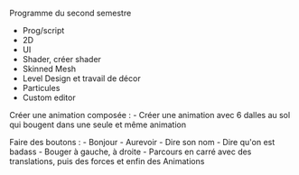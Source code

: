 Programme du second semestre

- Prog/script
- 2D
- UI
- Shader, créer shader
- Skinned Mesh
- Level Design et travail de décor
- Particules
- Custom editor


Créer une animation composée :
    - Créer une animation avec 6 dalles au sol qui bougent dans une seule et même animation


Faire des boutons :
    - Bonjour
    - Aurevoir
    - Dire son nom
    - Dire qu'on est badass
    - Bouger à gauche, à droite
    - Parcours en carré avec des translations, puis des forces et enfin des Animations
